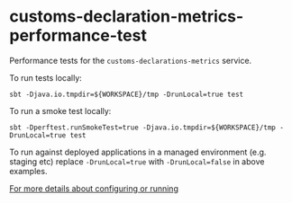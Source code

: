 # customs-declaration-metrics-performance-test

Performance tests for the `customs-declarations-metrics` service.

To run tests locally: 

    sbt -Djava.io.tmpdir=${WORKSPACE}/tmp -DrunLocal=true test 

To run a smoke test locally: 

    sbt -Dperftest.runSmokeTest=true -Djava.io.tmpdir=${WORKSPACE}/tmp -DrunLocal=true test

To run against deployed applications in a managed environment (e.g. staging etc) replace `-DrunLocal=true` with `-DrunLocal=false` in above examples.  

[For more details about configuring or running](https://github.com/hmrc/performance-test-runner)